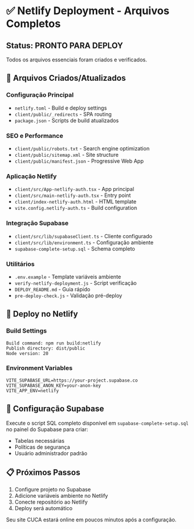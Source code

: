# ✅ Netlify Deployment - Arquivos Completos

## Status: PRONTO PARA DEPLOY

Todos os arquivos essenciais foram criados e verificados.

## 📁 Arquivos Criados/Atualizados

### Configuração Principal
- `netlify.toml` - Build e deploy settings
- `client/public/_redirects` - SPA routing
- `package.json` - Scripts de build atualizados

### SEO e Performance  
- `client/public/robots.txt` - Search engine optimization
- `client/public/sitemap.xml` - Site structure
- `client/public/manifest.json` - Progressive Web App

### Aplicação Netlify
- `client/src/App-netlify-auth.tsx` - App principal
- `client/src/main-netlify-auth.tsx` - Entry point
- `client/index-netlify-auth.html` - HTML template
- `vite.config.netlify-auth.ts` - Build configuration

### Integração Supabase
- `client/src/lib/supabaseClient.ts` - Cliente configurado
- `client/src/lib/environment.ts` - Configuração ambiente
- `supabase-complete-setup.sql` - Schema completo

### Utilitários
- `.env.example` - Template variáveis ambiente
- `verify-netlify-deployment.js` - Script verificação
- `DEPLOY_README.md` - Guia rápido
- `pre-deploy-check.js` - Validação pré-deploy

## 🚀 Deploy no Netlify

### Build Settings
```
Build command: npm run build:netlify
Publish directory: dist/public
Node version: 20
```

### Environment Variables
```
VITE_SUPABASE_URL=https://your-project.supabase.co
VITE_SUPABASE_ANON_KEY=your-anon-key
VITE_APP_ENV=netlify
```

## 🔗 Configuração Supabase

Execute o script SQL completo disponível em `supabase-complete-setup.sql` no painel do Supabase para criar:
- Tabelas necessárias
- Políticas de segurança  
- Usuário administrador padrão

## 📋 Próximos Passos

1. Configure projeto no Supabase
2. Adicione variáveis ambiente no Netlify
3. Conecte repositório ao Netlify
4. Deploy será automático

Seu site CUCA estará online em poucos minutos após a configuração.